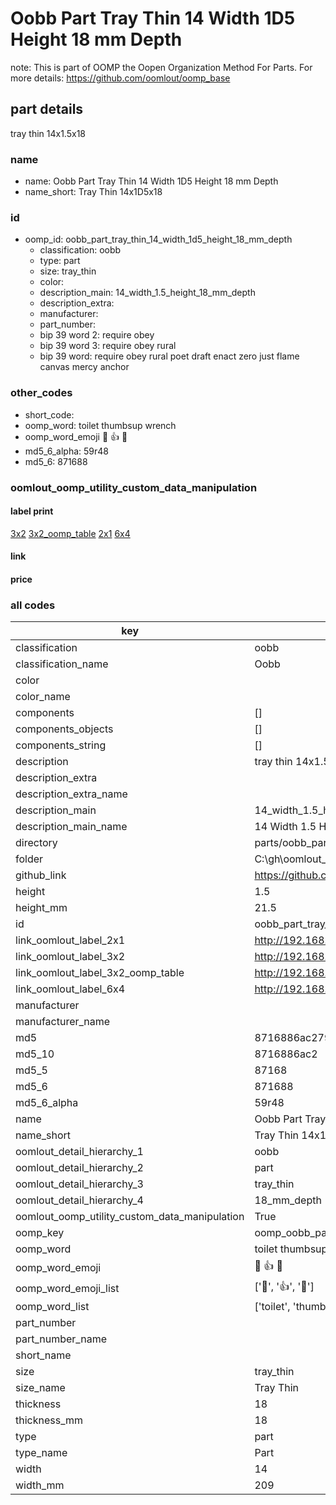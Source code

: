 # Oobb Part Tray Thin 14 Width 1D5 Height 18 mm Depth  

note: This is part of OOMP the Oopen Organization Method For Parts. For more details: https://github.com/oomlout/oomp_base

##  part details
  



tray thin 14x1.5x18



### name
* name: Oobb Part Tray Thin 14 Width 1D5 Height 18 mm Depth
* name_short: Tray Thin 14x1D5x18 
### id
* oomp_id: oobb_part_tray_thin_14_width_1d5_height_18_mm_depth
  * classification: oobb
  * type: part
  * size: tray_thin
  * color: 
  * description_main: 14_width_1.5_height_18_mm_depth
  * description_extra: 
  * manufacturer: 
  * part_number: 
  * bip 39 word 2: require obey
  * bip 39 word 3: require obey rural
  * bip 39 word: require obey rural poet draft enact zero just flame canvas mercy anchor

### other_codes
* short_code: 
* oomp_word: toilet thumbsup wrench
* oomp_word_emoji :toilet: :thumbsup: :wrench:
* md5_6_alpha: 59r48
* md5_6: 871688






### oomlout_oomp_utility_custom_data_manipulation
#### label print
[3x2](http://192.168.1.245:1112/?label=oomp%2059r48)
[3x2_oomp_table](http://192.168.1.108:1112/?label=oomp%2059r48)
[2x1](http://192.168.1.242:1112/?label=oomp%2059r48)
[6x4](http://192.168.1.55:1112/?label=oomp%2059r48)    

#### link

                              

#### price







### all codes 
| key | value |  
| --- | --- |  
| classification | oobb |  
| classification_name | Oobb |  
| color |  |  
| color_name |  |  
| components | [] |  
| components_objects | [] |  
| components_string | [] |  
| description | tray thin 14x1.5x18 |  
| description_extra |  |  
| description_extra_name |  |  
| description_main | 14_width_1.5_height_18_mm_depth |  
| description_main_name | 14 Width 1.5 Height 18 mm Depth |  
| directory | parts/oobb_part_tray_thin_14_width_1d5_height_18_mm_depth |  
| folder | C:\gh\oomlout_oobb_version_4_generated_parts\parts\oobb_part_tray_thin_14_width_1d5_height_18_mm_depth |  
| github_link | https://github.com/oomlout/oomlout_oomp_part_src/tree/main/parts/oobb_part_tray_thin_14_width_1d5_height_18_mm_depth |  
| height | 1.5 |  
| height_mm | 21.5 |  
| id | oobb_part_tray_thin_14_width_1d5_height_18_mm_depth |  
| link_oomlout_label_2x1 | http://192.168.1.242:1112/?label=oomp%2059r48 |  
| link_oomlout_label_3x2 | http://192.168.1.245:1112/?label=oomp%2059r48 |  
| link_oomlout_label_3x2_oomp_table | http://192.168.1.108:1112/?label=oomp%2059r48 |  
| link_oomlout_label_6x4 | http://192.168.1.55:1112/?label=oomp%2059r48 |  
| manufacturer |  |  
| manufacturer_name |  |  
| md5 | 8716886ac2797ff525a0fa737b25fdb8 |  
| md5_10 | 8716886ac2 |  
| md5_5 | 87168 |  
| md5_6 | 871688 |  
| md5_6_alpha | 59r48 |  
| name | Oobb Part Tray Thin 14 Width 1D5 Height 18 mm Depth |  
| name_short | Tray Thin 14x1D5x18  |  
| oomlout_detail_hierarchy_1 | oobb |  
| oomlout_detail_hierarchy_2 | part |  
| oomlout_detail_hierarchy_3 | tray_thin |  
| oomlout_detail_hierarchy_4 | 18_mm_depth |  
| oomlout_oomp_utility_custom_data_manipulation | True |  
| oomp_key | oomp_oobb_part_tray_thin_14_width_1d5_height_18_mm_depth |  
| oomp_word | toilet thumbsup wrench |  
| oomp_word_emoji | :toilet: :thumbsup: :wrench: |  
| oomp_word_emoji_list | [':toilet:', ':thumbsup:', ':wrench:'] |  
| oomp_word_list | ['toilet', 'thumbsup', 'wrench'] |  
| part_number |  |  
| part_number_name |  |  
| short_name |  |  
| size | tray_thin |  
| size_name | Tray Thin |  
| thickness | 18 |  
| thickness_mm | 18 |  
| type | part |  
| type_name | Part |  
| width | 14 |  
| width_mm | 209 |  
